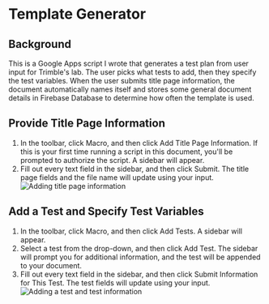 # Template Generator
## Background
This is a Google Apps script I wrote that generates a test plan from user input for Trimble's lab. The user picks what tests to add, then they specify the test variables. When the user submits title page information, the document automatically names itself and stores some general document details in Firebase Database to determine how often the template is used. 

## Provide Title Page Information
1. In the toolbar, click Macro, and then click Add Title Page Information. If this is your first time running a script in this document, you'll be prompted to authorize the script. A sidebar will appear.
2. Fill out every text field in the sidebar, and then click Submit. The title page fields and the file name will update using your input.
![Adding title page information](https://github.com/dorrzun/TemplateMaker/blob/master/Animations/Adding%20title%20page%20information.gif)

## Add a Test and Specify Test Variables
1. In the toolbar, click Macro, and then click Add Tests. A sidebar will appear.
2. Select a test from the drop-down, and then click Add Test. The sidebar will prompt you for additional information, and the test will be appended to your document.
3. Fill out every text field in the sidebar, and then click Submit Information for This Test. The test fields will update using your input.
![Adding a test and test information](https://github.com/dorrzun/TemplateMaker/blob/master/Animations/Adding%20a%20test%20and%20test%20information.gif)
